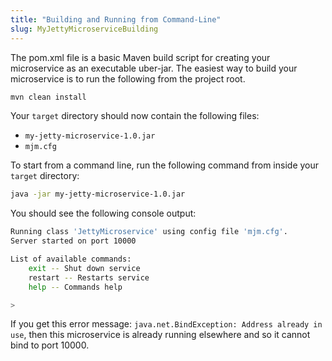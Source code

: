 ```yaml
---
title: "Building and Running from Command-Line"
slug: MyJettyMicroserviceBuilding
---
```


The pom.xml file is a basic Maven build script for creating your microservice as an executable uber-jar.
The easiest way to build your microservice is to run the following from the project root.

```bash
mvn clean install
```

Your `target` directory should now contain the following files:

- `my-jetty-microservice-1.0.jar`
- `mjm.cfg`

To start from a command line, run the following command from inside your `target` directory:

```bash
java -jar my-jetty-microservice-1.0.jar
```

You should see the following console output:

```bash
Running class 'JettyMicroservice' using config file 'mjm.cfg'.
Server started on port 10000

List of available commands:
    exit -- Shut down service
    restart -- Restarts service
    help -- Commands help

>
```

If you get this error message: `java.net.BindException: Address already in use`, then this microservice is already running
elsewhere and so it cannot bind to port 10000.
